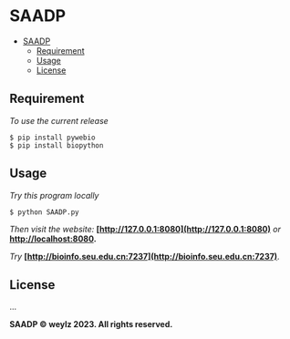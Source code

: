 # SAADP

- [SAADP](#saadp)
  - [Requirement](#requirement)
  - [Usage](#usage)
  - [License](#license)

## Requirement

*To use the current release*

```shell
$ pip install pywebio
$ pip install biopython
```

## Usage

*Try this program locally*

```shell
$ python SAADP.py
```

*Then visit the website:* **[http://127.0.0.1:8080](http://127.0.0.1:8080)** *or* **[http://localhost:8080](http://localhost:8080).**

*Try* **[http://bioinfo.seu.edu.cn:7237](http://bioinfo.seu.edu.cn:7237)**.

## License
...

**SAADP   © weylz 2023. All rights reserved.**
